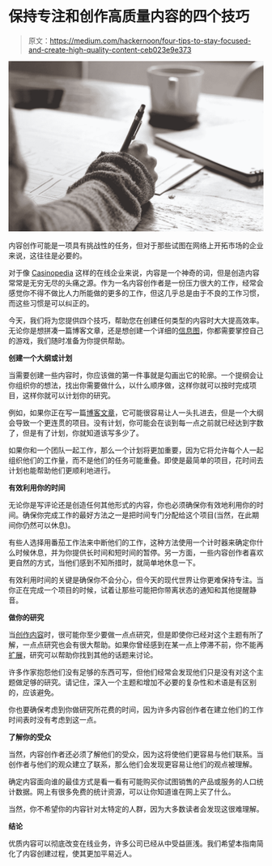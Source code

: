 # 保持专注和创作高质量内容的四个技巧

> 原文：<https://medium.com/hackernoon/four-tips-to-stay-focused-and-create-high-quality-content-ceb023e9e373>

![](img/df894f5c82d922cbf67507057675a4c6.png)

内容创作可能是一项具有挑战性的任务，但对于那些试图在网络上开拓市场的企业来说，这往往是必要的。

对于像 [Casinopedia](https://www.casinopedia.org/) 这样的在线企业来说，内容是一个神奇的词，但是创造内容常常是无穷无尽的头痛之源。作为一名内容创作者是一份压力很大的工作，经常会感觉你不得不做比人力所能做的更多的工作，但这几乎总是由于不良的工作习惯，而这些习惯是可以纠正的。

今天，我们将为您提供四个技巧，帮助您在创建任何类型的内容时大大提高效率。无论你是想拼凑一篇博客文章，还是想创建一个详细的[信息图](https://hackernoon.com/10-best-infographics-of-2018-b979c171ede7)，你都需要掌控自己的游戏，我们随时准备为你提供帮助。

**创建一个大纲或计划**

当需要创建一些内容时，你应该做的第一件事就是勾画出它的轮廓。一个提纲会让你组织你的想法，找出你需要做什么，以什么顺序做，这样你就可以按时完成项目，这样你就可以计划你的研究。

例如，如果你正在写一篇[博客文章](https://blog.hubspot.com/marketing/how-to-start-a-blog)，它可能很容易让人一头扎进去，但是一个大纲会导致一个更连贯的项目。没有计划，你可能会在谈到每一点之前就已经达到字数了，但是有了计划，你就知道该写多少了。

如果你和一个团队一起工作，那么一个计划将更加重要，因为它将允许每个人一起组织他们的工作量，而不是他们的任务可能重叠。即使是最简单的项目，花时间去计划也能帮助他们更顺利地进行。

**有效利用你的时间**

无论你是写评论还是创造任何其他形式的内容，你也必须确保你有效地利用你的时间。确保你完成工作的最好方法之一是把时间专门分配给这个项目(当然，在此期间你仍然可以休息)。

有些人选择用番茄工作法来中断他们的工作，这种方法使用一个计时器来确定你什么时候休息，并为你提供长时间和短时间的暂停。另一方面，一些内容创作者喜欢更自然的方式，当他们感到不知所措时，就简单地休息一下。

有效利用时间的关键是确保你不会分心，但今天的现代世界让你更难保持专注。当你正在完成一个项目的时候，试着让那些可能把你带离状态的通知和其他提醒静音。

**做你的研究**

当[创作内容](https://www.forbes.com/sites/forbesagencycouncil/2018/03/15/15-tips-for-creating-marketing-content-the-resonates-with-customers/)时，很可能你至少要做一点点研究，但是即使你已经对这个主题有所了解，一点点研究也会有很大帮助。如果你曾经感到在某一点上停滞不前，你不能再[扩展](https://www.buzzfeed.com/debbiemcgee/5-of-the-most-expensive-diamonds-in-the-world-3mcgm)，研究可以帮助你找到其他的话题来讨论。

许多作家抱怨他们没有足够的东西可写，但他们经常会发现他们只是没有对这个主题做足够的研究。请记住，深入一个主题和增加不必要的复杂性和术语是有区别的，应该避免。

你也要确保考虑到你做研究所花费的时间，因为许多内容创作者在建立他们的工作时间表时没有考虑到这一点。

**了解你的受众**

当然，内容创作者还必须了解他们的受众，因为这将使他们更容易与他们联系。当创作者与他们的观众建立了联系，那么他们会发现更容易让他们的观点被理解。

确定内容面向谁的最佳方式是看一看有可能购买你试图销售的产品或服务的人口统计数据。网上有很多免费的统计资源，可以让你知道谁在网上买了什么。

当然，你不希望你的内容针对太特定的人群，因为大多数读者会发现这很难理解。

**结论**

优质内容可以彻底改变在线业务，许多公司已经从中受益匪浅。我们希望本指南简化了内容创建过程，使其更加平易近人。